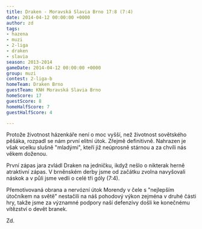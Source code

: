 ```yaml
---
title: Draken - Moravská Slavia Brno 17:8 (7:4)
date: 2014-04-12 00:00:00 +0000
author: zd
tags:
- hazena
- muzi
- 2-liga
- draken
- slavia
season: 2013-2014
gameDate: 2014-04-12 00:00:00 +0000
group: muzi
contest: 2-liga-b
homeTeam: Draken Brno
guestTeam: KNH Moravská Slavia Brno
homeScore: 17
guestScore: 8
homeHalfScore: 7
guestHalfScore: 4

---
```

Protože životnost házenkáře není o moc vyšší, než životnost sovětského pěšáka, rozpadl se nám první elitní útok. Zřejmě definitivně. Nahrazen je však vcelku slušně "mladými", kteří již neúprosně stárnou a za chvíli nás věkem doženou.

První zápas jara zvládl Draken na jedničku, ikdyž nešlo o nikterak herně atraktivní zápas. V brněnském derby jsme od začátku zvolna navyšovali náskok a v půli jsme vedli o celé tři góly (7:4).

Přemotivovaná obrana a nervózní útok Morendy v čele s "nejlepším útočníkem na světě" nestačili na náš pohodový výkon zejména v druhé části hry, takže jsme za významné podpory naší defenzívy došli ke konečnému vítězství o devět branek.

Zd.
